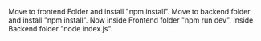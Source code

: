Move to frontend Folder and install "npm install".
Move to backend folder and install "npm install".
Now inside Frontend folder "npm run dev".
Inside Backend folder "node index.js".
